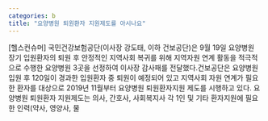 ```yaml
---
categories: b
title: "요양병원 퇴원환자 지원제도를 아시나요"
---
```

[헬스컨슈머] 국민건강보험공단(이사장 강도태, 이하 건보공단)은 9월 19일 요양병원 장기 입원환자의 퇴원 후 안정적인 지역사회 복귀를 위해 지역자원 연계 활동을 적극적으로 수행한 요양병원 3곳을 선정하여 이사장 감사패를 전달했다.건보공단은 요양병원 입원 후 120일이 경과한 입원환자 중 퇴원이 예정되어 있고 지역사회 자원 연계가 필요한 환자를 대상으로 2019년 11월부터 요양병원 퇴원환자지원 제도를 시행하고 있다. 요양병원 퇴원환자 지원제도는 의사, 간호사, 사회복지사 각 1인 및 기타 환자지원에 필요한 인력(약사, 영양사, 물